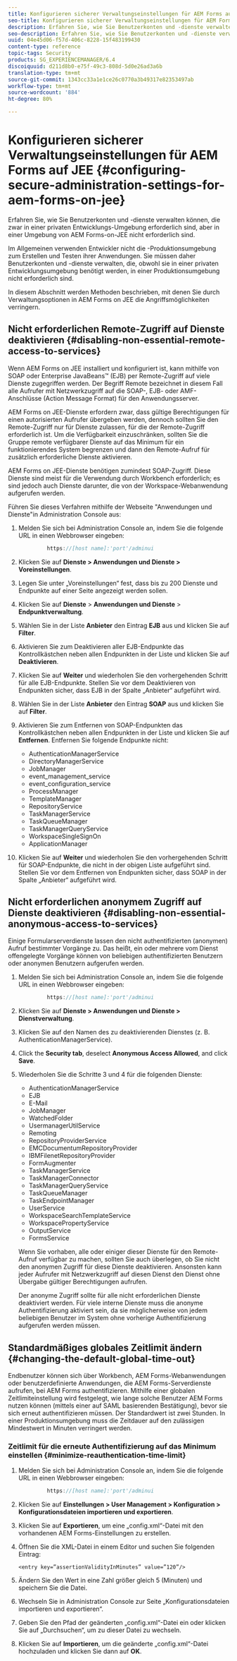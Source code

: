 ```yaml
---
title: Konfigurieren sicherer Verwaltungseinstellungen für AEM Forms auf JEE
seo-title: Konfigurieren sicherer Verwaltungseinstellungen für AEM Forms auf JEE
description: Erfahren Sie, wie Sie Benutzerkonten und -dienste verwalten können, die zwar in einer privaten Entwicklungs-Umgebung erforderlich sind, aber in einer Umgebung von AEM Forms-on-JEE nicht erforderlich sind.
seo-description: Erfahren Sie, wie Sie Benutzerkonten und -dienste verwalten können, die zwar in einer privaten Entwicklungs-Umgebung erforderlich sind, aber in einer Umgebung von AEM Forms-on-JEE nicht erforderlich sind.
uuid: 04e45d06-f57d-406c-8228-15f483199430
content-type: reference
topic-tags: Security
products: SG_EXPERIENCEMANAGER/6.4
discoiquuid: d211d8b0-e75f-49c3-808d-5d0e26ad3a6b
translation-type: tm+mt
source-git-commit: 1343cc33a1e1ce26c0770a3b49317e82353497ab
workflow-type: tm+mt
source-wordcount: '884'
ht-degree: 80%

---
```



# Konfigurieren sicherer Verwaltungseinstellungen für AEM Forms auf JEE {#configuring-secure-administration-settings-for-aem-forms-on-jee}

Erfahren Sie, wie Sie Benutzerkonten und -dienste verwalten können, die zwar in einer privaten Entwicklungs-Umgebung erforderlich sind, aber in einer Umgebung von AEM Forms-on-JEE nicht erforderlich sind.

Im Allgemeinen verwenden Entwickler nicht die -Produktionsumgebung zum Erstellen und Testen ihrer Anwendungen. Sie müssen daher Benutzerkonten und -dienste verwalten, die, obwohl sie in einer privaten Entwicklungsumgebung benötigt werden, in einer Produktionsumgebung nicht erforderlich sind.

In diesem Abschnitt werden Methoden beschrieben, mit denen Sie durch Verwaltungsoptionen in AEM Forms on JEE die Angriffsmöglichkeiten verringern.

## Nicht erforderlichen Remote-Zugriff auf Dienste deaktivieren {#disabling-non-essential-remote-access-to-services}

Wenn AEM Forms on JEE installiert und konfiguriert ist, kann mithilfe von SOAP oder Enterprise JavaBeans™ (EJB) per Remote-Zugriff auf viele Dienste zugegriffen werden. Der Begriff Remote bezeichnet in diesem Fall alle Aufrufer mit Netzwerkzugriff auf die SOAP-, EJB- oder AMF-Anschlüsse (Action Message Format) für den Anwendungsserver.

AEM Forms on JEE-Dienste erfordern zwar, dass gültige Berechtigungen für einen autorisierten Aufrufer übergeben werden, dennoch sollten Sie den Remote-Zugriff nur für Dienste zulassen, für die der Remote-Zugriff erforderlich ist. Um die Verfügbarkeit einzuschränken, sollten Sie die Gruppe remote verfügbarer Dienste auf das Minimum für ein funktionierendes System begrenzen und dann den Remote-Aufruf für zusätzlich erforderliche Dienste aktivieren.

AEM Forms on JEE-Dienste benötigen zumindest SOAP-Zugriff. Diese Dienste sind meist für die Verwendung durch Workbench erforderlich; es sind jedoch auch Dienste darunter, die von der Workspace-Webanwendung aufgerufen werden.

Führen Sie dieses Verfahren mithilfe der Webseite &quot;Anwendungen und Dienste&quot;in Administration Console aus:

1. Melden Sie sich bei Administration Console an, indem Sie die folgende URL in einen Webbrowser eingeben:

   ```java
            https://[host name]:'port'/adminui
   ```

1. Klicken Sie auf **Dienste > Anwendungen und Dienste > Voreinstellungen**.
1. Legen Sie unter „Voreinstellungen“ fest, dass bis zu 200 Dienste und Endpunkte auf einer Seite angezeigt werden sollen.
1. Klicken Sie auf **Dienste** > **Anwendungen und Dienste** > **Endpunktverwaltung**.
1. Wählen Sie in der Liste **Anbieter** den Eintrag **EJB** aus und klicken Sie auf **Filter**.
1. Aktivieren Sie zum Deaktivieren aller EJB-Endpunkte das Kontrollkästchen neben allen Endpunkten in der Liste und klicken Sie auf **Deaktivieren**.
1. Klicken Sie auf **Weiter** und wiederholen Sie den vorhergehenden Schritt für alle EJB-Endpunkte. Stellen Sie vor dem Deaktivieren von Endpunkten sicher, dass EJB in der Spalte „Anbieter“ aufgeführt wird.
1. Wählen Sie in der Liste **Anbieter** den Eintrag **SOAP** aus und klicken Sie auf **Filter**.
1. Aktivieren Sie zum Entfernen von SOAP-Endpunkten das Kontrollkästchen neben allen Endpunkten in der Liste und klicken Sie auf **Entfernen**. Entfernen Sie folgende Endpunkte nicht:

   * AuthenticationManagerService
   * DirectoryManagerService
   * JobManager
   * event_management_service
   * event_configuration_service
   * ProcessManager
   * TemplateManager
   * RepositoryService
   * TaskManagerService
   * TaskQueueManager
   * TaskManagerQueryService
   * WorkspaceSingleSignOn
   * ApplicationManager

1. Klicken Sie auf **Weiter** und wiederholen Sie den vorhergehenden Schritt für SOAP-Endpunkte, die nicht in der obigen Liste aufgeführt sind. Stellen Sie vor dem Entfernen von Endpunkten sicher, dass SOAP in der Spalte „Anbieter“ aufgeführt wird.

## Nicht erforderlichen anonymem Zugriff auf Dienste deaktivieren  {#disabling-non-essential-anonymous-access-to-services}

Einige Formularserverdienste lassen den nicht authentifizierten (anonymen) Aufruf bestimmter Vorgänge zu. Das heißt, ein oder mehrere vom Dienst offengelegte Vorgänge können von beliebigen authentifizierten Benutzern oder anonymen Benutzern aufgerufen werden.

1. Melden Sie sich bei Administration Console an, indem Sie die folgende URL in einen Webbrowser eingeben:

   ```java
            https://[host name]:'port'/adminui
   ```

1. Klicken Sie auf **Dienste > Anwendungen und Dienste > Dienstverwaltung**.
1. Klicken Sie auf den Namen des zu deaktivierenden Dienstes (z. B. AuthenticationManagerService).
1. Click the **Security tab**, deselect **Anonymous Access Allowed**, and click **Save**.
1. Wiederholen Sie die Schritte 3 und 4 für die folgenden Dienste:

   * AuthenticationManagerService
   * EJB
   * E-Mail
   * JobManager
   * WatchedFolder
   * UsermanagerUtilService
   * Remoting
   * RepositoryProviderService
   * EMCDocumentumRepositoryProvider
   * IBMFilenetRepositoryProvider
   * FormAugmenter
   * TaskManagerService
   * TaskManagerConnector
   * TaskManagerQueryService
   * TaskQueueManager
   * TaskEndpointManager
   * UserService
   * WorkspaceSearchTemplateService
   * WorkspacePropertyService
   * OutputService
   * FormsService

   Wenn Sie vorhaben, alle oder einiger dieser Dienste für den Remote-Aufruf verfügbar zu machen, sollten Sie auch überlegen, ob Sie nicht den anonymen Zugriff für diese Dienste deaktivieren. Ansonsten kann jeder Aufrufer mit Netzwerkzugriff auf diesen Dienst den Dienst ohne Übergabe gültiger Berechtigungen aufrufen.

   Der anonyme Zugriff sollte für alle nicht erforderlichen Dienste deaktiviert werden. Für viele interne Dienste muss die anonyme Authentifizierung aktiviert sein, da sie möglicherweise von jedem beliebigen Benutzer im System ohne vorherige Authentifizierung aufgerufen werden müssen.

## Standardmäßiges globales Zeitlimit ändern {#changing-the-default-global-time-out}

Endbenutzer können sich über Workbench, AEM Forms-Webanwendungen oder benutzerdefinierte Anwendungen, die AEM Forms-Serverdienste aufrufen, bei AEM Forms authentifizieren. Mithilfe einer globalen Zeitlimiteinstellung wird festgelegt, wie lange solche Benutzer AEM Forms nutzen können (mittels einer auf SAML basierenden Bestätigung), bevor sie sich erneut authentifizieren müssen. Der Standardwert ist zwei Stunden. In einer Produktionsumgebung muss die Zeitdauer auf den zulässigen Mindestwert in Minuten verringert werden.

### Zeitlimit für die erneute Authentifizierung auf das Minimum einstellen {#minimize-reauthentication-time-limit}

1. Melden Sie sich bei Administration Console an, indem Sie die folgende URL in einen Webbrowser eingeben:

   ```java
            https://[host name]:'port'/adminui
   ```

1. Klicken Sie auf **Einstellungen > User Management > Konfiguration > Konfigurationsdateien importieren und exportieren**.
1. Klicken Sie auf **Exportieren**, um eine „config.xml“-Datei mit den vorhandenen AEM Forms-Einstellungen zu erstellen.
1. Öffnen Sie die XML-Datei in einem Editor und suchen Sie folgenden Eintrag:

   `<entry key=”assertionValidityInMinutes” value=”120”/>`

1. Ändern Sie den Wert in eine Zahl größer gleich 5 (Minuten) und speichern Sie die Datei.
1. Wechseln Sie in Administration Console zur Seite „Konfigurationsdateien importieren und exportieren“.
1. Geben Sie den Pfad der geänderten „config.xml“-Datei ein oder klicken Sie auf „Durchsuchen“, um zu dieser Datei zu wechseln.
1. Klicken Sie auf **Importieren**, um die geänderte „config.xml“-Datei hochzuladen und klicken Sie dann auf **OK**.

